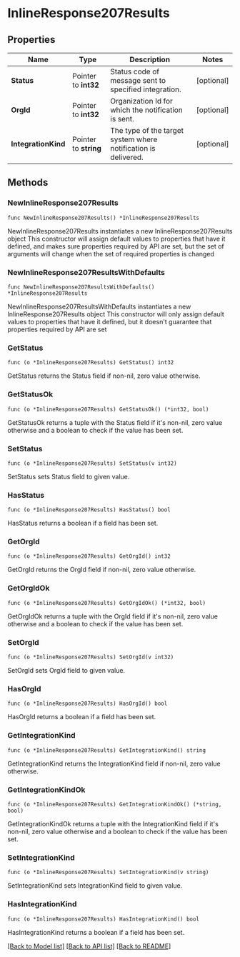 # InlineResponse207Results

## Properties

Name | Type | Description | Notes
------------ | ------------- | ------------- | -------------
**Status** | Pointer to **int32** | Status code of message sent to specified integration. | [optional] 
**OrgId** | Pointer to **int32** | Organization Id for which the notification is sent. | [optional] 
**IntegrationKind** | Pointer to **string** | The type of the target system where notification is delivered. | [optional] 

## Methods

### NewInlineResponse207Results

`func NewInlineResponse207Results() *InlineResponse207Results`

NewInlineResponse207Results instantiates a new InlineResponse207Results object
This constructor will assign default values to properties that have it defined,
and makes sure properties required by API are set, but the set of arguments
will change when the set of required properties is changed

### NewInlineResponse207ResultsWithDefaults

`func NewInlineResponse207ResultsWithDefaults() *InlineResponse207Results`

NewInlineResponse207ResultsWithDefaults instantiates a new InlineResponse207Results object
This constructor will only assign default values to properties that have it defined,
but it doesn't guarantee that properties required by API are set

### GetStatus

`func (o *InlineResponse207Results) GetStatus() int32`

GetStatus returns the Status field if non-nil, zero value otherwise.

### GetStatusOk

`func (o *InlineResponse207Results) GetStatusOk() (*int32, bool)`

GetStatusOk returns a tuple with the Status field if it's non-nil, zero value otherwise
and a boolean to check if the value has been set.

### SetStatus

`func (o *InlineResponse207Results) SetStatus(v int32)`

SetStatus sets Status field to given value.

### HasStatus

`func (o *InlineResponse207Results) HasStatus() bool`

HasStatus returns a boolean if a field has been set.

### GetOrgId

`func (o *InlineResponse207Results) GetOrgId() int32`

GetOrgId returns the OrgId field if non-nil, zero value otherwise.

### GetOrgIdOk

`func (o *InlineResponse207Results) GetOrgIdOk() (*int32, bool)`

GetOrgIdOk returns a tuple with the OrgId field if it's non-nil, zero value otherwise
and a boolean to check if the value has been set.

### SetOrgId

`func (o *InlineResponse207Results) SetOrgId(v int32)`

SetOrgId sets OrgId field to given value.

### HasOrgId

`func (o *InlineResponse207Results) HasOrgId() bool`

HasOrgId returns a boolean if a field has been set.

### GetIntegrationKind

`func (o *InlineResponse207Results) GetIntegrationKind() string`

GetIntegrationKind returns the IntegrationKind field if non-nil, zero value otherwise.

### GetIntegrationKindOk

`func (o *InlineResponse207Results) GetIntegrationKindOk() (*string, bool)`

GetIntegrationKindOk returns a tuple with the IntegrationKind field if it's non-nil, zero value otherwise
and a boolean to check if the value has been set.

### SetIntegrationKind

`func (o *InlineResponse207Results) SetIntegrationKind(v string)`

SetIntegrationKind sets IntegrationKind field to given value.

### HasIntegrationKind

`func (o *InlineResponse207Results) HasIntegrationKind() bool`

HasIntegrationKind returns a boolean if a field has been set.


[[Back to Model list]](../README.md#documentation-for-models) [[Back to API list]](../README.md#documentation-for-api-endpoints) [[Back to README]](../README.md)


